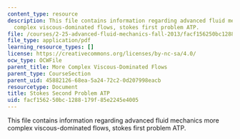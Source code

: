 ```yaml
---
content_type: resource
description: This file contains information regarding advanced fluid mechanics more
  complex viscous-dominated flows, stokes first problem ATP.
file: /courses/2-25-advanced-fluid-mechanics-fall-2013/facf156250bc1288179f85e2245e4005_MIT2_25F13_ProblemStokes2.pdf
file_type: application/pdf
learning_resource_types: []
license: https://creativecommons.org/licenses/by-nc-sa/4.0/
ocw_type: OCWFile
parent_title: More Complex Viscous-Dominated Flows
parent_type: CourseSection
parent_uid: 45882126-68ea-5a24-72c2-0d207998eacb
resourcetype: Document
title: Stokes Second Problem ATP
uid: facf1562-50bc-1288-179f-85e2245e4005
---
```

This file contains information regarding advanced fluid mechanics more complex viscous-dominated flows, stokes first problem ATP.